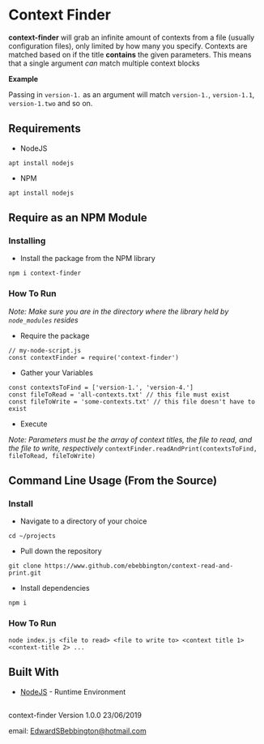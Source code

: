 # Context Finder
**context-finder** will grab an infinite amount of contexts from a file (usually configuration files), only limited by how many you specify. Contexts are matched based on if the title **contains** the given parameters. This means that a single argument *can* match multiple context blocks

**Example**

Passing in `version-1.` as an argument will match `version-1.`, `version-1.1`, `version-1.two` and so on.

## Requirements

* NodeJS

`apt install nodejs`

* NPM

`apt install nodejs`

## Require as an NPM Module

### Installing

* Install the package from the NPM library

`npm i context-finder`

### How To Run

*Note: Make sure you are in the directory where the library held by `node_modules` resides*

* Require the package

```
// my-node-script.js
const contextFinder = require('context-finder')
```

* Gather your Variables

```
const contextsToFind = ['version-1.', 'version-4.']
const fileToRead = 'all-contexts.txt' // this file must exist
const fileToWrite = 'some-contexts.txt' // this file doesn't have to exist
```

* Execute

*Note: Parameters must be the array of context titles, the file to read, and the file to write, respectively*
`contextFinder.readAndPrint(contextsToFind, fileToRead, fileToWrite)`

## Command Line Usage (From the Source)

### Install

* Navigate to a directory of your choice

`cd ~/projects`

* Pull down the repository
	
`git clone https://www.github.com/ebebbington/context-read-and-print.git`
	
* Install dependencies

`npm i`

### How To Run

`node index.js <file to read> <file to write to> <context title 1> <context-title 2> ...`

## Built With
* [NodeJS](https://www.nodejs.org) - Runtime Environment

##
context-finder Version 1.0.0 23/06/2019

email: EdwardSBebbington@hotmail.com
